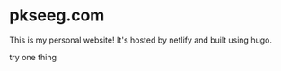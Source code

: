 # pkseeg.com

This is my personal website! It's hosted by netlify and built using hugo.

try one thing
